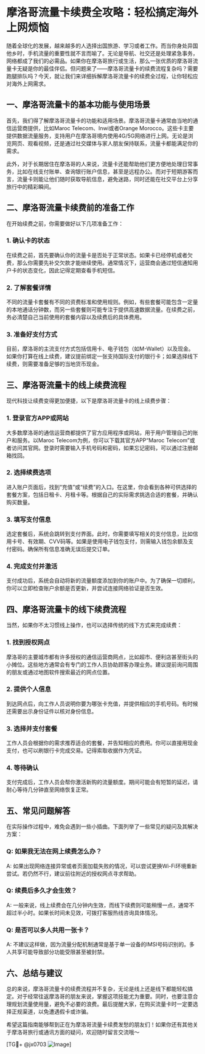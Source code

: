 # 摩洛哥流量卡续费全攻略：轻松搞定海外上网烦恼

随着全球化的发展，越来越多的人选择出国旅游、学习或者工作。而当你身处异国他乡时，手机流量的重要性就不言而喻了。无论是导航、社交还是处理紧急事务，网络都成了我们的必需品。如果你在摩洛哥旅行或生活，那么一张优质的摩洛哥流量卡无疑是你的最佳伴侣。但问题来了——摩洛哥流量卡的续费流程复杂吗？需要跑腿排队吗？今天，就让我们来详细拆解摩洛哥流量卡的续费全过程，让你轻松应对海外上网需求。

## 一、摩洛哥流量卡的基本功能与使用场景

首先，我们得了解摩洛哥流量卡的功能和适用场景。摩洛哥流量卡通常由当地的通信运营商提供，比如Maroc Telecom、Inwi或者Orange Morocco。这些卡主要提供数据流量服务，支持用户在摩洛哥境内使用4G/5G网络进行上网。无论是浏览网页、观看视频，还是通过社交媒体与家人朋友保持联系，流量卡都能满足你的需求。

此外，对于长期居住在摩洛哥的人来说，流量卡还能帮助他们更方便地处理日常事务，比如在线支付账单、查询银行账户信息，甚至是远程办公。而对于短期游客而言，流量卡则能让他们随时获取导航信息，避免迷路，同时还能在社交平台上分享旅行中的精彩瞬间。

## 二、摩洛哥流量卡续费前的准备工作

在开始续费之前，你需要做好以下几项准备工作：

### 1. 确认卡的状态
在续费之前，首先要确认你的流量卡是否处于正常状态。如果卡已经停机或者欠费，那么你需要先补交欠款才能继续使用。通常情况下，运营商会通过短信通知用户卡的状态变化，因此记得定期查看手机短信。

### 2. 了解套餐详情
不同的流量卡套餐有不同的资费标准和使用规则。例如，有些套餐可能包含一定量的本地通话分钟数，而另一些套餐则可能专注于提供高速数据流量。在续费之前，务必清楚自己当前使用的套餐内容以及续费后的具体费用。

### 3. 准备好支付方式
目前，摩洛哥的主流支付方式包括信用卡、电子钱包（如M-Wallet）以及现金。如果你打算在线上续费，建议提前绑定一张支持国际支付的银行卡；如果选择线下续费，则需要准备足够的当地货币现金。

## 三、摩洛哥流量卡的线上续费流程

现代科技让续费变得更加便捷，以下是摩洛哥流量卡的线上续费步骤：

### 1. 登录官方APP或网站
大多数摩洛哥的通信运营商都提供了官方应用程序或网站，用于用户管理自己的账户和服务。以Maroc Telecom为例，你可以下载其官方APP“Maroc Telecom”或者访问其官网。登录时需要输入手机号码和密码，如果忘记密码，可以通过注册邮箱找回。

### 2. 选择续费选项
进入账户页面后，找到“充值”或“续费”的入口。在这里，你会看到各种可供选择的套餐方案，包括日租卡、月租卡等。根据自己的实际需求挑选合适的套餐，并确认购买数量。

### 3. 填写支付信息
选定套餐后，系统会跳转到支付界面。此时，你需要填写相关的支付信息，比如信用卡号、有效期、CVV码等。如果是使用电子钱包支付，则需输入钱包余额及支付密码。确保所有信息准确无误后提交订单。

### 4. 完成支付并激活
支付成功后，系统会自动将新的流量额度添加到你的账户中。为了确保一切顺利，你可以立即检查账户余额是否更新，并尝试连接网络验证是否生效。

## 四、摩洛哥流量卡的线下续费流程

当然，如果你不太习惯线上操作，也可以选择传统的线下方式来完成续费：

### 1. 找到授权网点
摩洛哥的主要城市都有许多授权的通信运营商网点，比如超市、便利店甚至街头的小摊位。这些地方通常会有专门的工作人员协助顾客办理业务。建议提前询问周围的朋友或通过地图软件搜索最近的网点位置。

### 2. 提供个人信息
到达网点后，向工作人员说明你要为哪张卡充值，并提供相应的手机号码。有时候还需要出示身份证件以核对身份信息。

### 3. 选择并支付套餐
工作人员会根据你的需求推荐适合的套餐，并告知相应的费用。你可以直接用现金支付，也可以刷银行卡完成交易。记得索取收据作为凭证。

### 4. 等待确认
支付完成后，工作人员会帮你激活新购的流量额度。期间可能会有短暂的延迟，请耐心等待几分钟直至网络恢复正常。

## 五、常见问题解答

在实际操作过程中，难免会遇到一些小插曲。下面列举了一些常见的疑问及其解决方案：

### Q: 如果我无法在网上续费怎么办？
A: 如果出现网络连接异常或者页面加载失败的情况，可以尝试更换Wi-Fi环境重新尝试。若仍然不行，建议前往附近的授权网点寻求帮助。

### Q: 续费后多久才会生效？
A: 一般来说，线上续费会在几分钟内生效，而线下续费则可能稍慢一点，通常不超过半小时。如果长时间未见效，可拨打客服热线咨询具体情况。

### Q: 是否可以多人共用一张卡？
A: 不建议这样做，因为流量分配机制通常是基于单一设备的IMSI号码识别的。多人共享可能导致部分功能受限甚至被封禁。

## 六、总结与建议

总的来说，摩洛哥流量卡的续费流程并不复杂，无论是线上还是线下都能轻松搞定。对于经常往返摩洛哥的朋友来说，掌握这项技能尤为重要。同时，也要注意合理规划流量使用量，避免不必要的浪费。最后提醒大家，在购买流量卡时一定要选择正规渠道，以免遭遇假卡或诈骗。

希望这篇指南能够帮到正在为摩洛哥流量卡续费发愁的朋友们！如果你还有其他关于摩洛哥旅行或通讯方面的疑问，欢迎随时留言交流哦～

[TG💪+ @jx0703 ![Image](https://github.com/user-attachments/assets/dbca1d08-cadb-493c-b0ec-ad6f7a83f270)]